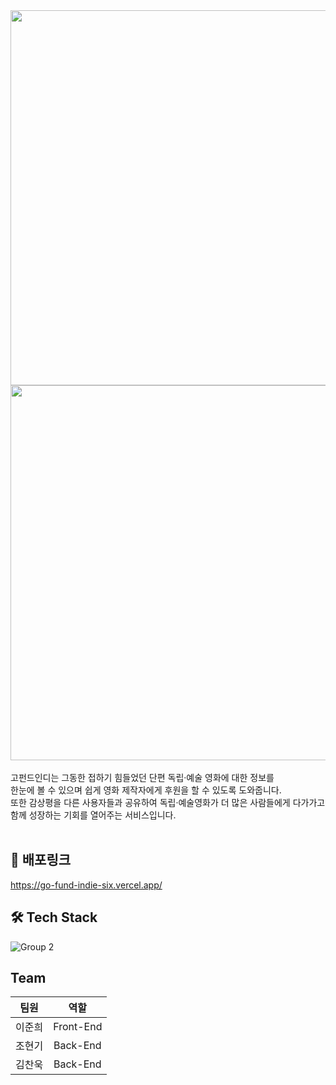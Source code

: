 <img src=https://user-images.githubusercontent.com/6355186/138842266-a83d14f9-1fed-4888-bf26-f5f92dfd990b.png width="600px" />
<br>
<img src=https://user-images.githubusercontent.com/6355186/138841764-e74fdb3a-a358-49ef-8fce-bc02759d1465.png width="600px" />
<br><br>
고펀드인디는 그동한 접하기 힘들었던 단편 독립·예술 영화에 대한 정보를 <br>
한눈에 볼 수 있으며 쉽게 영화 제작자에게 후원을 할 수 있도록 도와줍니다. <br>
또한 감상평을 다른 사용자들과 공유하여 독립·예술영화가 더 많은 사람들에게 다가가고 <br>
함께 성장하는 기회를 열어주는 서비스입니다. <br>
<br>

## 📎 배포링크

https://go-fund-indie-six.vercel.app/

## 🛠 Tech Stack
![Group 2](https://user-images.githubusercontent.com/45745049/138052835-c7612bf2-530b-4bb0-98ea-69583f4660e6.png)

## Team

| 팀원 | 역할 |
| :---: | :---: |
| 이준희 | Front-End |
| 조현기 | Back-End |
| 김찬욱 | Back-End |
